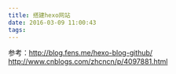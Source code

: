 ```yaml
---
title: 搭建hexo网站
date: 2016-03-09 11:00:43
tags:
---
```


参考：http://blog.fens.me/hexo-blog-github/
http://www.cnblogs.com/zhcncn/p/4097881.html
